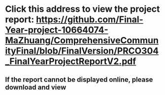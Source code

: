 # Click this address to view the project report: https://github.com/Final-Year-project-10664074-MaZhuang/ComprehensiveCommunityFinal/blob/FinalVersion/PRCO304_FinalYearProjectReportV2.pdf 

## If the report cannot be displayed online, please download and view
